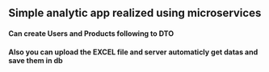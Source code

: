 ## Simple analytic app realized using microservices

#### Can create Users and Products following to DTO
#### Also you can upload the EXCEL file and server automaticly get datas and save them in db 
